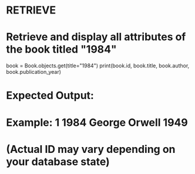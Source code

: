 # RETRIEVE
# Retrieve and display all attributes of the book titled "1984"
book = Book.objects.get(title="1984")
print(book.id, book.title, book.author, book.publication_year)

# Expected Output:
# Example: 1 1984 George Orwell 1949
# (Actual ID may vary depending on your database state)

